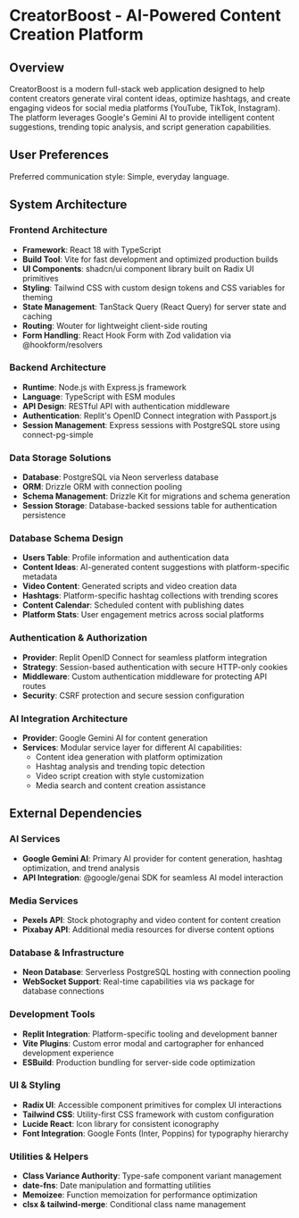 # CreatorBoost - AI-Powered Content Creation Platform

## Overview

CreatorBoost is a modern full-stack web application designed to help content creators generate viral content ideas, optimize hashtags, and create engaging videos for social media platforms (YouTube, TikTok, Instagram). The platform leverages Google's Gemini AI to provide intelligent content suggestions, trending topic analysis, and script generation capabilities.

## User Preferences

Preferred communication style: Simple, everyday language.

## System Architecture

### Frontend Architecture
- **Framework**: React 18 with TypeScript
- **Build Tool**: Vite for fast development and optimized production builds
- **UI Components**: shadcn/ui component library built on Radix UI primitives
- **Styling**: Tailwind CSS with custom design tokens and CSS variables for theming
- **State Management**: TanStack Query (React Query) for server state and caching
- **Routing**: Wouter for lightweight client-side routing
- **Form Handling**: React Hook Form with Zod validation via @hookform/resolvers

### Backend Architecture
- **Runtime**: Node.js with Express.js framework
- **Language**: TypeScript with ESM modules
- **API Design**: RESTful API with authentication middleware
- **Authentication**: Replit's OpenID Connect integration with Passport.js
- **Session Management**: Express sessions with PostgreSQL store using connect-pg-simple

### Data Storage Solutions
- **Database**: PostgreSQL via Neon serverless database
- **ORM**: Drizzle ORM with connection pooling
- **Schema Management**: Drizzle Kit for migrations and schema generation
- **Session Storage**: Database-backed sessions table for authentication persistence

### Database Schema Design
- **Users Table**: Profile information and authentication data
- **Content Ideas**: AI-generated content suggestions with platform-specific metadata
- **Video Content**: Generated scripts and video creation data
- **Hashtags**: Platform-specific hashtag collections with trending scores
- **Content Calendar**: Scheduled content with publishing dates
- **Platform Stats**: User engagement metrics across social platforms

### Authentication & Authorization
- **Provider**: Replit OpenID Connect for seamless platform integration
- **Strategy**: Session-based authentication with secure HTTP-only cookies
- **Middleware**: Custom authentication middleware for protecting API routes
- **Security**: CSRF protection and secure session configuration

### AI Integration Architecture
- **Provider**: Google Gemini AI for content generation
- **Services**: Modular service layer for different AI capabilities:
  - Content idea generation with platform optimization
  - Hashtag analysis and trending topic detection
  - Video script creation with style customization
  - Media search and content creation assistance

## External Dependencies

### AI Services
- **Google Gemini AI**: Primary AI provider for content generation, hashtag optimization, and trend analysis
- **API Integration**: @google/genai SDK for seamless AI model interaction

### Media Services
- **Pexels API**: Stock photography and video content for content creation
- **Pixabay API**: Additional media resources for diverse content options

### Database & Infrastructure
- **Neon Database**: Serverless PostgreSQL hosting with connection pooling
- **WebSocket Support**: Real-time capabilities via ws package for database connections

### Development Tools
- **Replit Integration**: Platform-specific tooling and development banner
- **Vite Plugins**: Custom error modal and cartographer for enhanced development experience
- **ESBuild**: Production bundling for server-side code optimization

### UI & Styling
- **Radix UI**: Accessible component primitives for complex UI interactions
- **Tailwind CSS**: Utility-first CSS framework with custom configuration
- **Lucide React**: Icon library for consistent iconography
- **Font Integration**: Google Fonts (Inter, Poppins) for typography hierarchy

### Utilities & Helpers
- **Class Variance Authority**: Type-safe component variant management
- **date-fns**: Date manipulation and formatting utilities
- **Memoizee**: Function memoization for performance optimization
- **clsx & tailwind-merge**: Conditional class name management